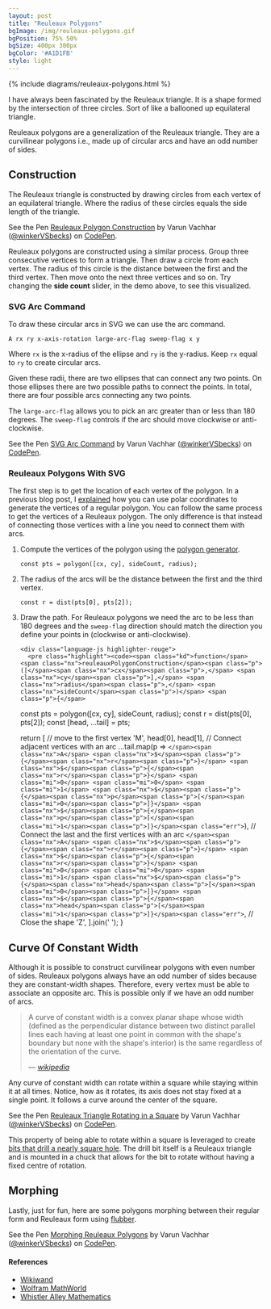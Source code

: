 ```yaml
---
layout: post
title: "Reuleaux Polygons"
bgImage: /img/reuleaux-polygons.gif
bgPosition: 75% 50%
bgSize: 400px 300px
bgColor: '#A1D1FB'
style: light
---
```


{% include diagrams/reuleaux-polygons.html %}

I have always been fascinated by the Reuleaux triangle. It is a shape formed by the intersection of three circles. Sort of like a ballooned up equilateral triangle.

Reuleaux polygons are a generalization of the Reuleaux triangle. They are a curvilinear polygons i.e., made up of circular arcs and have an odd number of sides.

## Construction

The Reuleaux triangle is constructed by drawing circles from each vertex of an equilateral triangle. Where the radius of these circles equals the side length of the triangle.

<p data-height="650" data-theme-id="26435" data-slug-hash="vrLmPq" data-default-tab="result" data-user="winkerVSbecks" data-embed-version="2" data-pen-title="Reuleaux Polygon Construction" class="codepen">See the Pen <a href="https://codepen.io/winkerVSbecks/pen/vrLmPq/">Reuleaux Polygon Construction</a> by Varun Vachhar (<a href="https://codepen.io/winkerVSbecks">@winkerVSbecks</a>) on <a href="https://codepen.io">CodePen</a>.</p>
<script async src="https://static.codepen.io/assets/embed/ei.js"></script>

Reuleaux polygons are constructed using a similar process. Group three consecutive vertices to form a triangle. Then draw a circle from each vertex. The radius of this circle is the distance between the first and the third vertex. Then move onto the next three vertices and so on. Try changing the **side count** slider, in the demo above, to see this visualized.

### SVG Arc Command

To draw these circular arcs in SVG we can use the arc command.

```
A rx ry x-axis-rotation large-arc-flag sweep-flag x y
```

Where `rx` is the x-radius of the ellipse and `ry` is the y-radius. Keep `rx` equal to `ry` to create circular arcs.

Given these radii, there are two ellipses that can connect any two points. On those ellipses there are two possible paths to connect the points. In total, there are four possible arcs connecting any two points.

The `large-arc-flag` allows you to pick an arc greater than or less than 180 degrees. The `sweep-flag` controls if the arc should move clockwise or anti-clockwise.

<p data-height="600" data-theme-id="26435" data-slug-hash="QxyKVX" data-default-tab="result" data-user="winkerVSbecks" data-embed-version="2" data-pen-title="SVG Arc Command" class="codepen">See the Pen <a href="https://codepen.io/winkerVSbecks/pen/QxyKVX/">SVG Arc Command</a> by Varun Vachhar (<a href="https://codepen.io/winkerVSbecks">@winkerVSbecks</a>) on <a href="https://codepen.io">CodePen</a>.</p>
<script async src="https://static.codepen.io/assets/embed/ei.js"></script>

### Reuleaux Polygons With SVG

The first step is to get the location of each vertex of the polygon. In a previous blog post, I [explained](/polar-coords/#polygon-generator) how you can use polar coordinates to generate the vertices of a regular polygon. You can follow the same process to get the vertices of a Reuleaux polygon. The only difference is that instead of connecting those vertices with a line you need to connect them with arcs.

<ol>
  <li>
    Compute the vertices of the polygon using the <a href="/polar-coords/#polygon-generator">polygon generator</a>.
    <pre class="mt3"><code>const pts = polygon([cx, cy], sideCount, radius);</code></pre>
  </li>
  <li>
    The radius of the arcs will be the distance between the first and the third vertex.
    <pre class="mt3"><code>const r = dist(pts[0], pts[2]);</code></pre>
  </li>
  <li>
    Draw the path. For Reuleaux polygons we need the arc to be less than 180 degrees and the <code>sweep-flag</code> direction should match the direction you define your points in (clockwise or anti-clockwise).

    <div class="language-js highlighter-rouge">
      <pre class="highlight"><code><span class="kd">function</span> <span class="nx">reuleauxPolygonConstruction</span><span class="p">([</span><span class="nx">cx</span><span class="p">,</span> <span class="nx">cy</span><span class="p">],</span> <span class="nx">radius</span><span class="p">,</span> <span class="nx">sideCount</span><span class="p">)</span> <span class="p">{</span>
  <span class="kr">const</span> <span class="nx">pts</span> <span class="o">=</span> <span class="nx">polygon</span><span class="p">([</span><span class="nx">cx</span><span class="p">,</span> <span class="nx">cy</span><span class="p">],</span> <span class="nx">sideCount</span><span class="p">,</span> <span class="nx">radius</span><span class="p">);</span>
  <span class="kr">const</span> <span class="nx">r</span> <span class="o">=</span> <span class="nx">dist</span><span class="p">(</span><span class="nx">pts</span><span class="p">[</span><span class="mi">0</span><span class="p">],</span> <span class="nx">pts</span><span class="p">[</span><span class="mi">2</span><span class="p">]);</span>
  <span class="kr">const</span> <span class="p">[</span><span class="nx">head</span><span class="p">,</span> <span class="p">...</span><span class="nx">tail</span><span class="p">]</span> <span class="o">=</span> <span class="nx">pts</span><span class="p">;</span>

  <span class="k">return</span> <span class="p">[</span>
    <span class="c1">// move to the first vertex</span>
    <span class="s1">'M'</span><span class="p">,</span> <span class="nx">head</span><span class="p">[</span><span class="mi">0</span><span class="p">],</span> <span class="nx">head</span><span class="p">[</span><span class="mi">1</span><span class="p">],</span>
    <span class="c1">// Connect adjacent vertices with an arc</span>
    <span class="p">...</span><span class="nx">tail</span><span class="p">.</span><span class="nx">map</span><span class="p">(</span><span class="nx">p</span> <span class="o">=&gt;</span> <span class="err">`</span><span class="nx">A</span> <span class="nx">$</span><span class="p">{</span><span class="nx">r</span><span class="p">}</span> <span class="nx">$</span><span class="p">{</span><span class="nx">r</span><span class="p">}</span> <span class="mi">0</span> <span class="mi">0</span> <span class="mi">1</span> <span class="nx">$</span><span class="p">{</span><span class="nx">p</span><span class="p">[</span><span class="mi">0</span><span class="p">]}</span> <span class="nx">$</span><span class="p">{</span><span class="nx">p</span><span class="p">[</span><span class="mi">1</span><span class="p">]}</span><span class="err">`</span><span class="p">),</span>
    <span class="c1">// Connect the last and the first vertices with an arc</span>
    <span class="err">`</span><span class="nx">A</span> <span class="nx">$</span><span class="p">{</span><span class="nx">r</span><span class="p">}</span> <span class="nx">$</span><span class="p">{</span><span class="nx">r</span><span class="p">}</span> <span class="mi">0</span> <span class="mi">0</span> <span class="mi">1</span> <span class="nx">$</span><span class="p">{</span><span class="nx">head</span><span class="p">[</span><span class="mi">0</span><span class="p">]}</span> <span class="nx">$</span><span class="p">{</span><span class="nx">head</span><span class="p">[</span><span class="mi">1</span><span class="p">]}</span><span class="err">`</span><span class="p">,</span>
    <span class="c1">// Close the shape</span>
    <span class="s1">'Z'</span><span class="p">,</span>
  <span class="p">].</span><span class="nx">join</span><span class="p">(</span><span class="s1">' '</span><span class="p">);</span>
<span class="p">}</span>
</code></pre>
    </div>
  </li>
</ol>


## Curve Of Constant Width

Although it is possible to construct curvilinear polygons with even number of sides. Reuleaux polygons always have an odd number of sides because they are constant-width shapes. Therefore, every vertex must be able to associate an opposite arc. This is possible only if we have an odd number of arcs.

> A curve of constant width is a convex planar shape whose width (defined as the perpendicular distance between two distinct parallel lines each having at least one point in common with the shape's boundary but none with the shape's interior) is the same regardless of the orientation of the curve.
>
> — <cite><a href="https://en.wikipedia.org/wiki/Curve_of_constant_width">wikipedia</a></cite>

Any curve of constant width can rotate within a square while staying within it at all times. Notice, how as it rotates, its axis does not stay fixed at a single point. It follows a curve around the center of the square.

<p data-height="420" data-theme-id="26435" data-slug-hash="wXMbzb" data-default-tab="result" data-user="winkerVSbecks" data-embed-version="2" data-pen-title="Reuleaux Triangle Rotating in a Square" class="codepen">See the Pen <a href="https://codepen.io/winkerVSbecks/pen/wXMbzb/">Reuleaux Triangle Rotating in a Square</a> by Varun Vachhar (<a href="https://codepen.io/winkerVSbecks">@winkerVSbecks</a>) on <a href="https://codepen.io">CodePen</a>.</p>
<script async src="https://static.codepen.io/assets/embed/ei.js"></script>

This property of being able to rotate within a square is leveraged to create [bits that drill a nearly square hole](https://youtu.be/L5AzbDJ7KYI). The drill bit itself is a Reuleaux triangle and is mounted in a chuck that allows for the bit to rotate without having a fixed centre of rotation.

## Morphing
Lastly, just for fun, here are some polygons morphing between their regular form and Reuleaux form using [flubber](https://github.com/veltman/flubber).

<p data-height="400" data-theme-id="26435" data-slug-hash="oyLOvr" data-default-tab="result" data-user="winkerVSbecks" data-embed-version="2" data-pen-title="Morphing Reuleaux Polygons" class="codepen">See the Pen <a href="https://codepen.io/winkerVSbecks/pen/oyLOvr/">Morphing Reuleaux Polygons</a> by Varun Vachhar (<a href="https://codepen.io/winkerVSbecks">@winkerVSbecks</a>) on <a href="https://codepen.io">CodePen</a>.</p>
<script async src="https://static.codepen.io/assets/embed/ei.js"></script>

#### References

* [Wikiwand](http://www.wikiwand.com/en/Reuleaux_triangle)
* [Wolfram MathWorld](http://mathworld.wolfram.com/ReuleauxTriangle.html)
* [Whistler Alley Mathematics](http://whistleralley.com/reuleaux/reuleaux.htm)
